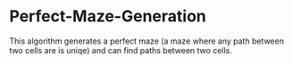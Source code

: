 # Perfect-Maze-Generation

This algorithm generates a perfect maze (a maze where any path between two cells are is uniqe) and can find paths between two cells.
